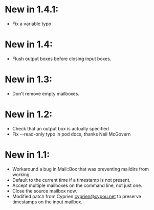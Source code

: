 # New in 1.4.1:

* Fix a variable typo

# New in 1.4:

* Flush output boxes before closing input boxes.

# New in 1.3:

* Don't remove empty mailboxes.

# New in 1.2:

* Check that an output box is actually specified
* Fix --read-only typo in pod docs, thanks Neil McGovern

# New in 1.1:

* Workaround a bug in Mail::Box that was preventing maildirs 
  from working.
* Default to the current time if a timestamp is not present.
* Accept multiple mailboxes on the command line, not just one.
* Close the source mailbox now.
* Modified patch from Cyprien <cyprien@cypou.net> to preserve 
  timestamps on the input mailbox. 
